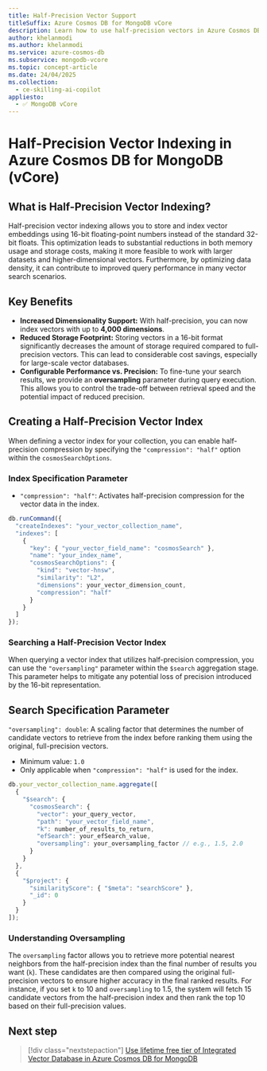 ```yaml
---
title: Half-Precision Vector Support
titleSuffix: Azure Cosmos DB for MongoDB vCore
description: Learn how to use half-precision vectors in Azure Cosmos DB for MongoDB vCore for more efficient and scalable AI applications.
author: khelanmodi
ms.author: khelanmodi
ms.service: azure-cosmos-db
ms.subservice: mongodb-vcore
ms.topic: concept-article
ms.date: 24/04/2025
ms.collection:
  - ce-skilling-ai-copilot
appliesto:
  - ✅ MongoDB vCore
---
```


# Half-Precision Vector Indexing in Azure Cosmos DB for MongoDB (vCore)

## What is Half-Precision Vector Indexing?

Half-precision vector indexing allows you to store and index vector embeddings using 16-bit floating-point numbers instead of the standard 32-bit floats. This optimization leads to substantial reductions in both memory usage and storage costs, making it more feasible to work with larger datasets and higher-dimensional vectors. Furthermore, by optimizing data density, it can contribute to improved query performance in many vector search scenarios.

## Key Benefits

* **Increased Dimensionality Support:** With half-precision, you can now index vectors with up to **4,000 dimensions**. 
* **Reduced Storage Footprint:** Storing vectors in a 16-bit format significantly decreases the amount of storage required compared to full-precision vectors. This can lead to considerable cost savings, especially for large-scale vector databases.
* **Configurable Performance vs. Precision:** To fine-tune your search results, we provide an **oversampling** parameter during query execution. This allows you to control the trade-off between retrieval speed and the potential impact of reduced precision.

## Creating a Half-Precision Vector Index

When defining a vector index for your collection, you can enable half-precision compression by specifying the `"compression": "half"` option within the `cosmosSearchOptions`.

### Index Specification Parameter

* `"compression": "half"`: Activates half-precision compression for the vector data in the index.

```javascript
db.runCommand({
  "createIndexes": "your_vector_collection_name",
  "indexes": [
    {
      "key": { "your_vector_field_name": "cosmosSearch" },
      "name": "your_index_name",
      "cosmosSearchOptions": {
        "kind": "vector-hnsw",
        "similarity": "L2",
        "dimensions": your_vector_dimension_count,
        "compression": "half"
      }
    }
  ]
});
```

### Searching a Half-Precision Vector Index

When querying a vector index that utilizes half-precision compression, you can use the `"oversampling"` parameter within the `$search` aggregation stage. This parameter helps to mitigate any potential loss of precision introduced by the 16-bit representation.

## Search Specification Parameter

`"oversampling": double`: A scaling factor that determines the number of candidate vectors to retrieve from the index before ranking them using the original, full-precision vectors.
- Minimum value: `1.0`
- Only applicable when `"compression": "half"` is used for the index.

```javascript
db.your_vector_collection_name.aggregate([
  {
    "$search": {
      "cosmosSearch": {
        "vector": your_query_vector,
        "path": "your_vector_field_name",
        "k": number_of_results_to_return,
        "efSearch": your_efSearch_value,
        "oversampling": your_oversampling_factor // e.g., 1.5, 2.0
      }
    }
  },
  {
    "$project": {
      "similarityScore": { "$meta": "searchScore" },
      "_id": 0
    }
  }
]);
```

### Understanding Oversampling

The `oversampling` factor allows you to retrieve more potential nearest neighbors from the half-precision index than the final number of results you want (`k`). These candidates are then compared using the original full-precision vectors to ensure higher accuracy in the final ranked results. For instance, if you set `k` to 10 and `oversampling` to 1.5, the system will fetch 15 candidate vectors from the half-precision index and then rank the top 10 based on their full-precision values.

## Next step

> [!div class="nextstepaction"]
> [Use lifetime free tier of Integrated Vector Database in Azure Cosmos DB for MongoDB](free-tier.md)
